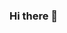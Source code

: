 ### Hi there 👋

<!--
**Nanderson17/Nanderson17** is a ✨ _special_ ✨ repository because its `README.md` (this file) appears on your GitHub profile.

Here are some ideas to get you started:
- 🇩🇪 I'm a German. No, Germany is not a great country (at least not anymore). I want to emigrate, pls donate me a donut so I will be able to! 🥺🥺🥺
- 🔭 I’m currently working on a nicer dicer webpage but shhhh! Secrit! Don't tell anyone!
- 🌱 I’m currently learning JS and C#, however JS is in focus
- 👯 I’m looking to collaborate on .. nothing really planned.. oups.
- 🤔 I’m looking for help with JS and C#.. Somehow not really fan of Python lol
- 💬 Ask me about how my day has been (even though it may be 1 minute past midnight).
- 📫 How to reach me: Discord: Nanderson#5560 
- 😄 Pronouns: Rave in the grave 🤘🪦
- ⚡ Fun fact: I am not 17. For real.
-->
